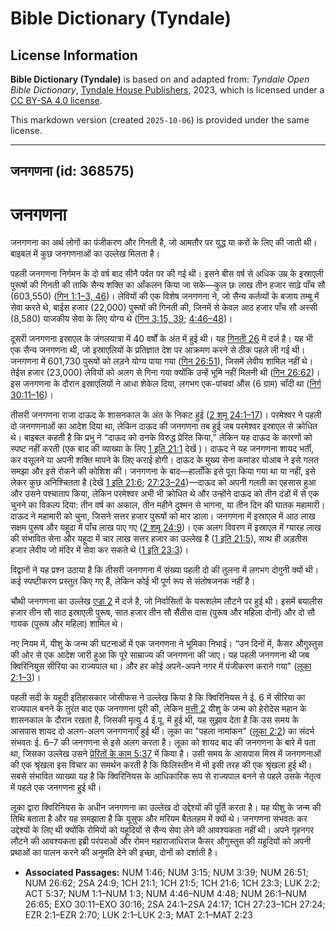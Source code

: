 # Bible Dictionary (Tyndale)

## License Information

**Bible Dictionary (Tyndale)** is based on and adapted from: _Tyndale Open Bible Dictionary_, [Tyndale House Publishers](https://tyndaleopenresources.com/), 2023, which is licensed under a [CC BY-SA 4.0 license](https://creativecommons.org/licenses/by-sa/4.0/legalcode.en).

This markdown version (created `2025-10-06`) is provided under the same license.



--------------------------------

## जनगणना (id: 368575)

जनगणना
======

जनगणना का अर्थ लोगों का पंजीकरण और गिनती है, जो आमतौर पर युद्ध या करों के लिए की जाती थी। बाइबल में कुछ जनगणनाओं का उल्लेख मिलता है।

पहली जनगणना निर्गमन के दो वर्ष बाद सीनै पर्वत पर की गई थी। इसने बीस वर्ष से अधिक उम्र के इस्राएली पुरूषों की गिनती की ताकि सैन्य शक्ति का आँकलन किया जा सके—कुल छः लाख तीन हजार साढ़े पाँच सौ (603,550) ([गिन 1:1–3, 46](https://ref.ly/Num1:1-Num1:3))। लेवियों की एक विशेष जनगणना ने, जो सैन्य कर्तव्यों के बजाय तम्बू में सेवा करते थे, बाईस हजार (22,000\) पुरूषों की गिनती की, जिनमें से केवल आठ हजार पाँच सौ अस्सी (8,580\) याजकीय सेवा के लिए योग्य थे ([गिन 3:15, 39](https://ref.ly/Num3:15,Num3:39); [4:46–48](https://ref.ly/Num4:46-Num4:48))।

दूसरी जनगणना इस्राएल के जंगलयात्रा में 40 वर्षों के अंत में हुई थी। यह [गिनती 26](https://ref.ly/Num26:1-Num26:65) में दर्ज है। यह भी एक सैन्य जनगणना थी, जो इस्राएलियों के प्रतिज्ञात देश पर आक्रमण करने से ठीक पहले ली गई थी। जनगणना में 601,730 पुरूषों को लड़ने योग्य पाया गया ([गिन 26:51](https://ref.ly/Num26:51)), जिसमें लेवीय शामिल नहीं थे। तेईस हजार (23,000\) लेवियों को अलग से गिना गया क्योंकि उन्हें भूमि नहीं मिलनी थी ([गिन 26:62](https://ref.ly/Num26:62))। इस जनगणना के दौरान इस्राएलियों ने आधा शेकेल दिया, लगभग एक\-पांचवां औंस (6 ग्राम) चाँदी था ([निर्ग 30:11–16](https://ref.ly/Exod30:11-Exod30:16))।

तीसरी जनगणना राजा दाऊद के शासनकाल के अंत के निकट हुई ([2 शमू 24:1–17](https://ref.ly/2Sam24:1-2Sam24:17))। परमेश्वर ने पहली दो जनगणनाओं का आदेश दिया था, लेकिन दाऊद की जनगणना तब हुई जब परमेश्वर इस्राएल से क्रोधित थे। बाइबल कहती है कि प्रभु ने “दाऊद को उनके विरुद्ध प्रेरित किया,” लेकिन यह दाऊद के कारणों को स्पष्ट नहीं करती (एक बाद की व्याख्या के लिए [1 इति 21:1](https://ref.ly/1Chr21:1) देखें )। दाऊद ने यह जनगणना शायद भर्ती, कर वसूलने या अपनी शक्ति मापने के लिए कराई होगी। दाऊद के मुख्य सेना कमांडर योआब ने इसे गलत समझा और इसे रोकने की कोशिश की। जनगणना के बाद—हालाँकि इसे पूरा किया गया था या नहीं, इसे लेकर कुछ अनिश्चितता है (देखें [1 इति 21:6](https://ref.ly/1Chr21:6); [27:23–24](https://ref.ly/1Chr27:23-1Chr27:24))—दाऊद को अपनी गलती का एहसास हुआ और उसने पश्चाताप किया, लेकिन परमेश्वर अभी भी क्रोधित थे और उन्होंने दाऊद को तीन दंडों में से एक चुनने का विकल्प दिया: तीन वर्ष का अकाल, तीन महीने दुश्मन से भागना, या तीन दिन की घातक महामारी। दाऊद ने महामारी को चुना, जिसने सत्तर हजार पुरूषों को मार डाला। जनगणना में इस्राएल में आठ लाख सक्षम पुरूष और यहूदा में पाँच लाख पाए गए ([2 शमू 24:9](https://ref.ly/2Sam24:9))। एक अलग विवरण में इस्राएल में ग्यारह लाख की संभावित सेना और यहूदा में चार लाख सत्तर हजार का उल्लेख है ([1 इति 21:5](https://ref.ly/1Chr21:5)), साथ ही अड़तीस हजार लेवीय जो मंदिर में सेवा कर सकते थे ([1 इति 23:3](https://ref.ly/1Chr23:3))।

विद्वानों ने यह प्रश्न उठाया है कि तीसरी जनगणना में संख्या पहली दो की तुलना में लगभग दोगुनी क्यों थी। कई स्पष्टीकरण प्रस्तुत किए गए हैं, लेकिन कोई भी पूर्ण रूप से संतोषजनक नहीं है।

चौथी जनगणना का उल्लेख [एज्रा 2](https://ref.ly/Ezra2:1-Ezra2:70) में दर्ज है, जो निर्वासितों के यरूशलेम लौटने पर हुई थी। इसमें बयालीस हजार तीन सौ साठ इस्राएली पुरूष, सात हजार तीन सौ सैंतीस दास (पुरूष और महिला दोनों) और दो सौ गायक (पुरूष और महिला) शामिल थे।

नए नियम में, यीशु के जन्म की घटनाओं में एक जनगणना ने भूमिका निभाई। “उन दिनों में, कैसर औगुस्तुस की ओर से एक आदेश जारी हुआ कि पूरे साम्राज्य की जनगणना की जाए। यह पहली जनगणना थी जब क्विरिनियुस सीरिया का राज्यपाल था। और हर कोई अपने\-अपने नगर में पंजीकरण कराने गया" ([लूका 2:1–3](https://ref.ly/Luke2:1-Luke2:3))।

पहली सदी के यहूदी इतिहासकार जोसीफस ने उल्लेख किया है कि क्विरिनियस ने ई. 6 में सीरिया का राज्यपाल बनने के तुरंत बाद एक जनगणना पूरी की, लेकिन [मत्ती 2](https://ref.ly/Matt2:1-Matt2:23) यीशु के जन्म को हेरोदेस महान के शासनकाल के दौरान रखता है, जिसकी मृत्यु 4 ई.पू. में हुई थी, यह सुझाव देता है कि उस समय के आसपास शायद दो अलग\-अलग जनगणनाएँ हुई थीं। लूका का "पहला नामांकन" ([लूका 2:2](https://ref.ly/Luke2:2)) का संदर्भ संभवतः ई. 6–7 की जनगणना से इसे अलग करता है। लूका को शायद बाद की जनगणना के बारे में पता था, जिसका उल्लेख उसने [प्रेरितों के काम 5:37](https://ref.ly/Acts5:37) में किया है। उसी समय के आसपास मिस्र में जनगणनाओं की एक श्रृंखला इस विचार का समर्थन करती है कि फिलिस्तीन में भी इसी तरह की एक श्रृंखला हुई थी। सबसे संभावित व्याख्या यह है कि क्विरिनियस के आधिकारिक रूप से राज्यपाल बनने से पहले उसके नेतृत्व में पहले एक जनगणना हुई थी।

लूका द्वारा क्विरिनियस के अधीन जनगणना का उल्लेख दो उद्देश्यों की पूर्ति करता है। यह यीशु के जन्म की तिथि बताता है और यह समझाता है कि यूसुफ और मरियम बैतलहम में क्यों थे। जनगणना संभवतः कर उद्देश्यों के लिए थी क्योंकि रोमियों को यहूदियों से सैन्य सेवा लेने की आवश्यकता नहीं थी। अपने गृहनगर लौटने की आवश्यकता इब्री परंपराओं और रोमन महाराजाधिराज कैसर औगुस्तुस की यहूदियों को अपनी प्रथाओं का पालन करने की अनुमति देने की इच्छा, दोनों को दर्शाती है।

* **Associated Passages:** NUM 1:46; NUM 3:15; NUM 3:39; NUM 26:51; NUM 26:62; 2SA 24:9; 1CH 21:1; 1CH 21:5; 1CH 21:6; 1CH 23:3; LUK 2:2; ACT 5:37; NUM 1:1–NUM 1:3; NUM 4:46–NUM 4:48; NUM 26:1–NUM 26:65; EXO 30:11–EXO 30:16; 2SA 24:1–2SA 24:17; 1CH 27:23–1CH 27:24; EZR 2:1–EZR 2:70; LUK 2:1–LUK 2:3; MAT 2:1–MAT 2:23

